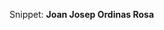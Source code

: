 <!--
File available to all documents, to be included as a block:
    m4_include(filename)
-->

Snippet: **Joan Josep Ordinas Rosa**

<!--
vim:ts=4:sw=4:ai:et:fileencoding=utf8:syntax=markdown
-->
